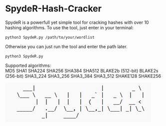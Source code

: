 # SpydeR-Hash-Cracker
SpydeR is a powerfull yet simple tool for cracking hashes with over 10 hashing algorithms.
To use the tool, just enter in your terminal:

    python3 SpydeR.py /path/to/your/wordlist

Otherwise you can just run the tool and enter the path later.
    
    python3 SpydeR.py 


Supported algorithms:  
MD5
SHA1
SHA224
SHA256
SHA384
SHA512
BLAKE2b (512-bit)
BLAKE2s (256-bit)
SHA3_224
SHA3_256
SHA3_384
SHA3_512
SHAKE128
SHAKE256

![Logo](https://github.com/L101111/SpydeR-Hash-Cracker/blob/main/Screenshot%202024-02-15%20194153.png)
